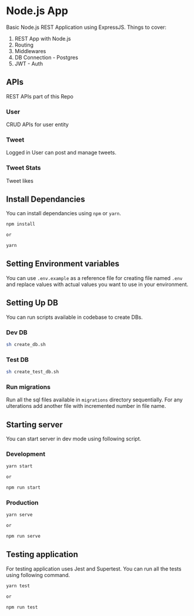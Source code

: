 # Node.js App

Basic Node.js REST Application using ExpressJS. Things to cover:

1. REST App with Node.js
2. Routing
3. Middlewares
4. DB Connection - Postgres
5. JWT - Auth

## APIs

REST APIs part of this Repo

### User

CRUD APIs for user entity

### Tweet

Logged in User can post and manage tweets.

### Tweet Stats

Tweet likes

## Install Dependancies

You can install dependancies using `npm` or `yarn`.

```sh
npm install

or

yarn
```

## Setting Environment variables

You can use `.env.example` as a reference file for creating file named `.env` and replace values with actual values you want to use in your environment.

## Setting Up DB

You can run scripts available in codebase to create DBs.

### Dev DB

```sh
sh create_db.sh
```

### Test DB

```sh
sh create_test_db.sh
```

### Run migrations

Run all the sql files available in `migrations` directory sequentially. For any ulterations add another file with incremented number in file name.

## Starting server

You can start server in dev mode using following script.

### Development

```sh
yarn start

or

npm run start
```

### Production

```sh
yarn serve

or

npm run serve
```

## Testing application

For testing application uses Jest and Supertest. You can run all the tests using following command.

```sh
yarn test

or

npm run test
```
